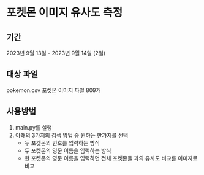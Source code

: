 # 포켓몬 이미지 유사도 측정
## 기간
2023년 9월 13일 - 2023년 9월 14일 (2일)

## 대상 파일
pokemon.csv
포켓몬 이미지 파일 809개

## 사용방법
1. main.py를 실행
2. 아래의 3가지의 검색 방법 중 원하는 한가지를 선택
    - 두 포켓몬의 번호를 입력하는 방식
    - 두 포켓몬의 영문 이름을 입력하는 방식
    - 한 포켓몬의 영문 이름을 입력하면 전체 포켓몬들 과의 유사도 비교를 이미지로 비교